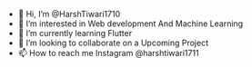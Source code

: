 - 👋 Hi, I’m @HarshTiwari1710
- 👀 I’m interested in Web development And Machine Learning
- 🌱 I’m currently learning Flutter
- 💞️ I’m looking to collaborate on a Upcoming Project
- 📫 How to reach me Instagram @harshtiwari1711

<!---
HarshTiwari1710/HarshTiwari1710 is a ✨ special ✨ repository because its `README.md` (this file) appears on your GitHub profile.
You can click the Preview link to take a look at your changes.
--->
